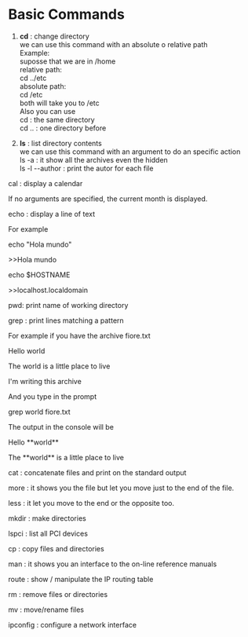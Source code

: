 # Basic Commands
1. **cd** : change directory  
we can use this command with an absolute o relative path  
Example:  
suposse that we are in /home  
relative path:  
cd ../etc  
absolute path:  
cd /etc  
both will take you to /etc  
Also you can use  
cd : the same directory  
cd .. : one directory before  

2. **ls** : list directory contents  
we can use this command with an argument to do an specific action  
ls -a : it show all the archives even the hidden  
ls -l --author : print the autor for each file

<p>cal : display a calendar</p>
<p>If no arguments are specified, the current month is displayed.</p>

<p>echo : display a line of text</p>
<p>For example </p>
<p>	echo "Hola mundo" </p>
<p>	>>Hola mundo</p>
<p>	echo $HOSTNAME</p>
<p>	>>localhost.localdomain</p>

<p>pwd: print name of working directory</p>

<p>grep : print lines matching a pattern</p>
<p> For example if you have the archive fiore.txt</p>
<p>	Hello world</p>
<p>	The world is a little place to live</p>
<p>	I'm writing this archive</p>
<p> And you type in the prompt </p>
<p>	grep world fiore.txt</p>
<p> The output in the console will be</p>
<p>	Hello **world**</p>
<p>	The **world** is a little place to live</p>

<p>cat : concatenate files and print on the standard output</p>

<p>more : it shows you the file but let you move just to the end of the file.</p>

<p>less : it let you move to the end or the opposite too.</p>

<p>mkdir : make directories</p>

<p>lspci : list all PCI devices</p>

<p>cp : copy files and directories</p>

<p>man : it shows you an interface to the on-line reference manuals</p>

<p>route : show / manipulate the IP routing table</p>

<p>rm : remove files or directories</p>

<p>mv : move/rename files</p>

<p>ipconfig : configure a network interface</p>
